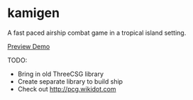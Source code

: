 # kamigen
A fast paced airship combat game in a tropical island setting.

[Preview Demo](kamigen.paulbrzeski.com)

TODO:
- Bring in old ThreeCSG library
- Create separate library to build ship
- Check out http://pcg.wikidot.com